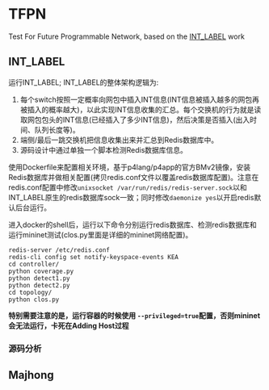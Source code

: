 # TFPN
Test For Future Programmable Network, based on the [INT_LABEL](https://github.com/graytower/INT_LABEL) work

## INT_LABEL

运行INT_LABEL; INT_LABEL的整体架构逻辑为:
1. 每个switch按照一定概率向网包中插入INT信息(INT信息被插入越多的网包再被插入的概率越大)，以此实现INT信息收集的汇总。每个交换机的行为就是读取网包包头的INT信息(已经插入了多少INT信息)，然后决策是否插入(出入时间、队列长度等)。
2. 端侧/最后一跳交换机把信息收集出来并汇总到Redis数据库中。
3. 源码设计中通过单独一个脚本检测Redis数据库信息。

使用Dockerfile来配置相关环境，基于p4lang/p4app的官方BMv2镜像，安装Redis数据库并做相关配置(拷贝redis.conf文件以覆盖redis数据库配置)。注意在redis.conf配置中修改`unixsocket /var/run/redis/redis-server.sock`以和INT_LABEL原生的redis数据库sock一致；同时修改`daemonize yes`以开启redis默认后台运行。

进入docker的shell后，运行以下命令分别运行redis数据库、检测redis数据库和运行mininet测试(clos.py里面是详细的mininet网络配置)。
```
redis-server /etc/redis.conf
redis-cli config set notify-keyspace-events KEA
cd controller/
python coverage.py
python detect1.py
python detect2.py
cd topology/
python clos.py
```

**特别需要注意的是，运行容器的时候使用 `--privileged=true`配置，否则mininet会无法运行，卡死在Adding Host过程**

### 源码分析



## Majhong



